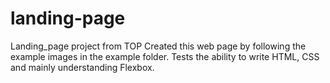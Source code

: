 # landing-page
Landing_page project from TOP
Created this web page by following the example images in the example folder.
Tests the ability to write HTML, CSS and mainly understanding Flexbox.
